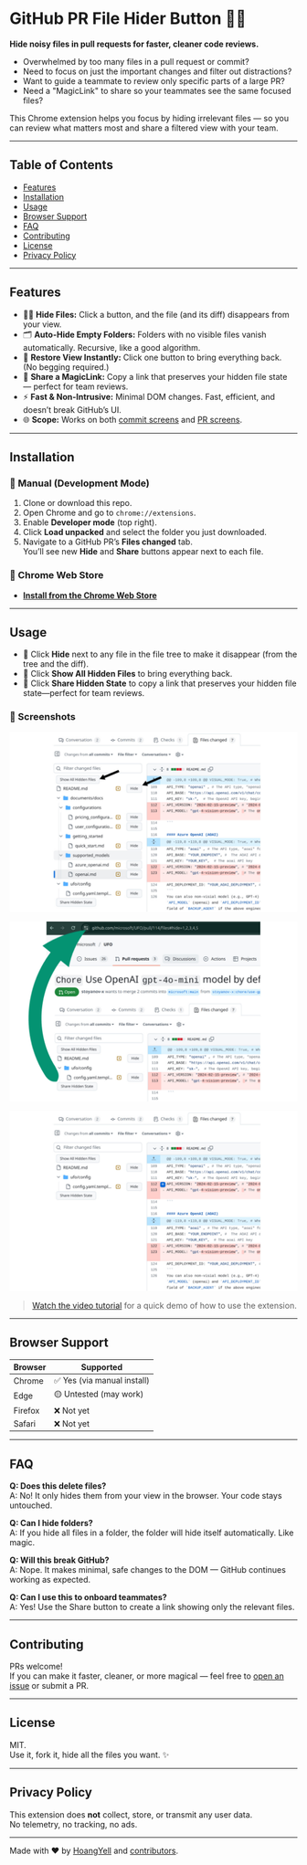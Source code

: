 # GitHub PR File Hider Button 🚫📄  
**Hide noisy files in pull requests for faster, cleaner code reviews.**

- Overwhelmed by too many files in a pull request or commit?
- Need to focus on just the important changes and filter out distractions?
- Want to guide a teammate to review only specific parts of a large PR?
- Need a "MagicLink" to share so your teammates see the same focused files?

This Chrome extension helps you focus by hiding irrelevant files — so you can review what matters most and share a filtered view with your team.

---

## Table of Contents
- [Features](#features)
- [Installation](#installation)
- [Usage](#usage)
- [Browser Support](#browser-support)
- [FAQ](#faq)
- [Contributing](#contributing)
- [License](#license)
- [Privacy Policy](#privacy-policy)

---

## Features

- 🕵️‍♂️ **Hide Files:** Click a button, and the file (and its diff) disappears from your view.
- 🗂️ **Auto-Hide Empty Folders:** Folders with no visible files vanish automatically. Recursive, like a good algorithm.
- 👀 **Restore View Instantly:** Click one button to bring everything back. (No begging required.)
- 🔗 **Share a MagicLink:** Copy a link that preserves your hidden file state — perfect for team reviews.
- ⚡ **Fast & Non-Intrusive:** Minimal DOM changes. Fast, efficient, and doesn’t break GitHub’s UI.
- 🌐 **Scope:** Works on both [commit screens](https://github.com/HoangYell/github-pr-file-hider-button/pull/2/commits/b6a8ebd86b49c781dd3ce7b418a1e86da9561eb5) and [PR screens](https://github.com/HoangYell/github-pr-file-hider-button/pull/2/files).

---

## Installation

### 🧪 Manual (Development Mode)
1. Clone or download this repo.
2. Open Chrome and go to `chrome://extensions`.
3. Enable **Developer mode** (top right).
4. Click **Load unpacked** and select the folder you just downloaded.
5. Navigate to a GitHub PR’s **Files changed** tab.  
   You’ll see new **Hide** and **Share** buttons appear next to each file.

### 🧪 Chrome Web Store
- [**Install from the Chrome Web Store**](https://chromewebstore.google.com/detail/github-pr-file-hider-butt/mojhgeodfmcdjaphhknepogemmkneejh?utm_source=item-share-cb)
---

## Usage

- 🔘 Click **Hide** next to any file in the file tree to make it disappear (from the tree and the diff).
- 🔘 Click **Show All Hidden Files** to bring everything back.
- 🔘 Click **Share Hidden State** to copy a link that preserves your hidden file state—perfect for team reviews.

### 📸 Screenshots

![Hide Buttons](https://github.com/HoangYell/github-pr-file-hider-button/blob/main/images/Hide%20Share%20buttons.png)

![Share Hidden Files](https://github.com/HoangYell/github-pr-file-hider-button/blob/main/images/Share%20Hidden%20State.png)

![Result](https://github.com/HoangYell/github-pr-file-hider-button/blob/main/images/Hidden%20Files.jpg)

> [Watch the video tutorial](https://www.youtube.com/watch?v=6-ynBo6dB8E) for a quick demo of how to use the extension.

---

## Browser Support

| Browser | Supported |
|---------|-----------|
| Chrome  | ✅ Yes (via manual install) |
| Edge    | 🟡 Untested (may work) |
| Firefox | ❌ Not yet |
| Safari  | ❌ Not yet |

---

## FAQ

**Q: Does this delete files?**  
A: No! It only hides them from your view in the browser. Your code stays untouched.

**Q: Can I hide folders?**  
A: If you hide all files in a folder, the folder will hide itself automatically. Like magic.

**Q: Will this break GitHub?**  
A: Nope. It makes minimal, safe changes to the DOM — GitHub continues working as expected.

**Q: Can I use this to onboard teammates?**  
A: Yes! Use the Share button to create a link showing only the relevant files.

---

## Contributing

PRs welcome!  
If you can make it faster, cleaner, or more magical — feel free to [open an issue](https://github.com/HoangYell/github-pr-file-hider-button/issues) or submit a PR.

---

## License

MIT.  
Use it, fork it, hide all the files you want. ✨

---

## Privacy Policy

This extension does **not** collect, store, or transmit any user data.  
No telemetry, no tracking, no ads.

---

Made with ❤️ by [HoangYell](https://hoangyell.com/) and [contributors](https://github.com/HoangYell/github-pr-file-hider-button/graphs/contributors).
